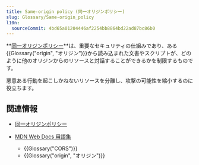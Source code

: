 ```yaml
---
title: Same-origin policy (同一オリジンポリシー)
slug: Glossary/Same-origin_policy
l10n:
  sourceCommit: 4bd65a01204446af2254bb8864bd22ad87bc86b0 
---
```


**[同一オリジンポリシー](/ja/docs/Web/Security/Same-origin_policy)**は、重要なセキュリティの仕組みであり、ある{{Glossary("origin", "オリジン")}}から読み込まれた文書やスクリプトが、どのように他のオリジンからのリソースと対話することができるかを制限するものです。

悪意ある行動を起こしかねないリソースを分離し、攻撃の可能性を縮小するのに役立ちます。

## 関連情報

- [同一オリジンポリシー](/ja/docs/Web/Security/Same-origin_policy)
- [MDN Web Docs 用語集](/ja/docs/Glossary)

  - {{Glossary("CORS")}}
  - {{Glossary("origin", "オリジン")}}
